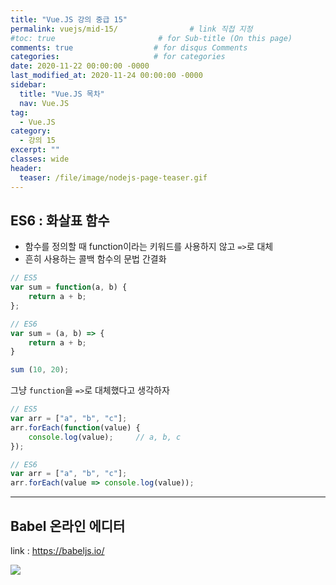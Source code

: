 ```yaml
---
title: "Vue.JS 강의 중급 15"
permalink: vuejs/mid-15/                # link 직접 지정
#toc: true                       # for Sub-title (On this page)
comments: true                  # for disqus Comments
categories:                     # for categories
date: 2020-11-22 00:00:00 -0000
last_modified_at: 2020-11-24 00:00:00 -0000
sidebar:
  title: "Vue.JS 목차"
  nav: Vue.JS
tag:
  - Vue.JS
category:
  - 강의 15
excerpt: ""
classes: wide
header:
  teaser: /file/image/nodejs-page-teaser.gif
---
```


## ES6 : 화살표 함수

* 함수를 정의할 때 function이라는 키워드를 사용하지 않고 `=>`로 대체
* 흔히 사용하는 콜백 함수의 문법 간결화

```js
// ES5
var sum = function(a, b) {
    return a + b;
};

// ES6
var sum = (a, b) => {
    return a + b;
}

sum (10, 20);
```

그냥 `function`을 `=>`로 대체했다고 생각하자

```js
// ES5
var arr = ["a", "b", "c"];
arr.forEach(function(value) {
    console.log(value);     // a, b, c
});

// ES6
var arr = ["a", "b", "c"];
arr.forEach(value => console.log(value));
```

---

## Babel 온라인 에디터

link : https://babeljs.io/

![](/file/image/vudjs-mid-15-1.png)